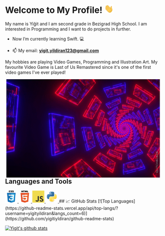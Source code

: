# Welcome to My Profile! <img src="https://raw.githubusercontent.com/SeamusMullan/SeamusMullan/master/wave.gif" width="30px">

My name is Yiğit and I am second grade in Bezigrad High School. 
I am interested in Programming and I want to do projects in further.

- Now I’m currently learning Swift. 💻

- 📫 My email: **yigit.yildiran123@gmail.com**

My hobbies are playing Video Games, Programming and Illustration Art. My favourite Video Game is Last of Us Remastered since it's one of the first video games I've ever played!

<img align="right" alt="GIF" src="https://github.com/yigityildiran/yigityildiran/blob/main/93DAE90B-9E13-4AF6-82C3-825E2F09EF1F.GIF" width="500" height="320" />


</p>

## Languages and Tools
<p align="left"> <a href="https://www.w3schools.com/css/" target="_blank" rel="noreferrer"> <img src="https://raw.githubusercontent.com/devicons/devicon/master/icons/css3/css3-original-wordmark.svg" alt="css3" width="40" height="40"/> </a> <a href="https://www.w3.org/html/" target="_blank" rel="noreferrer"> <img src="https://raw.githubusercontent.com/devicons/devicon/master/icons/html5/html5-original-wordmark.svg" alt="html5" width="40" height="40"/> </a> <a href="https://developer.mozilla.org/en-US/docs/Web/JavaScript" target="_blank" rel="noreferrer"> <img src="https://raw.githubusercontent.com/devicons/devicon/master/icons/javascript/javascript-original.svg" alt="javascript" width="40" height="40"/> </a> <a href="https://www.python.org" target="_blank" rel="noreferrer"> <img src="https://raw.githubusercontent.com/devicons/devicon/master/icons/python/python-original.svg" alt="python" width="40" height="40"/> </a> 
## &#x1f4c8; GitHub Stats
[![Top Languages](https://github-readme-stats.vercel.app/api/top-langs/?username=yigityildiran&langs_count=6)](https://github.com/yigitiyldiran/github-readme-stats)

[![Yigit's github stats](https://github-readme-stats.vercel.app/api?username=yigityildiran)](https://github.com/yigityildiran/github-readme-stats)
